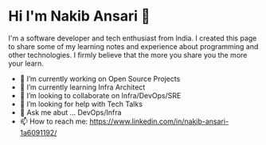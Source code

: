 # Hi I'm Nakib Ansari 👋 
I'm a software developer and tech enthusiast from India.
I created this page to share some of my learning notes and experience about programming and other technologies. 
I firmly believe that the more you share you the more your learn.

- 🔭 I’m currently working on Open Source Projects
- 🌱 I’m currently learning Infra Architect
- 👯 I’m looking to collaborate on Infra/DevOps/SRE
- 🤔 I’m looking for help with Tech Talks
- 💬 Ask me abut ... DevOps/Infra
- 📫 How to reach me: https://www.linkedin.com/in/nakib-ansari-1a6091192/
